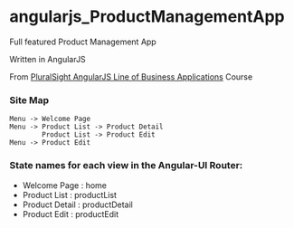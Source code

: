 angularjs_ProductManagementApp
==============================

Full featured Product Management App

Written in AngularJS

From [PluralSight AngularJS Line of Business Applications](http://www.pluralsight.com/courses/angularjs-line-of-business-applications) Course

### Site Map

    Menu -> Welcome Page
    Menu -> Product List -> Product Detail
            Product List -> Product Edit
    Menu -> Product Edit    
    
### State names for each view in the Angular-UI Router:

* Welcome Page : home
* Product List : productList
* Product Detail : productDetail
* Product Edit : productEdit


